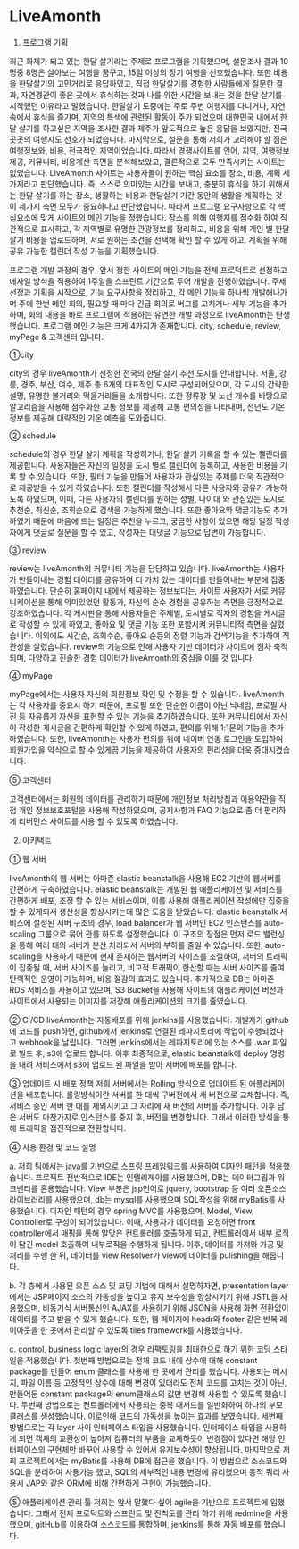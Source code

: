 # LiveAmonth
1. 프로그램 기획

 최근 화제가 되고 있는 한달 살기라는 주제로 프로그램을 기획했으며, 설문조사 결과 10명중 8명은 살아보는 여행을 꿈꾸고, 15일 이상의 장기 여행을 선호했습니다. 또한 비용을 한달살기의 고민거리로 응답하였고, 직접 한달살기를 경험한 사람들에게 질문한 결과, 자연경관이 좋은 곳에서 휴식하는 것과 나를 위한 시간을 보내는 것을 한달 살기를 시작했던 이유라고 말했습니다.
  한달살기 도중에는 주로 주변 여행지를 다니거나, 자연속에서 휴식을 즐기며, 지역의 특색에 관련된 활동이 주가 되었으며 대한민국 내에서 한달 살기를 하고싶은 지역을 조사한 결과 제주가 앞도적으로 높은 응답을 보였지만, 전국 곳곳의 여행지도 선호가 되었습니다. 마지막으로, 설문을 통해 저희가 고려해야 할 점은 여행정보와, 비용, 전국적인 지역이었습니다. 따라서 경쟁사이트를 언어, 지역, 여행정보제공, 커뮤니티, 비용계산 측면을 분석해보았고, 결론적으로 모두 만족시키는 사이트는 없었습니다.
 LiveAmonth 사이트는 사용자들이 원하는 핵심 요소를 장소, 비용, 계획 세가지라고 판단했습니다. 즉, 스스로 의미있는 시간을 보내고, 충분히 휴식을 하기 위해서는 한달 살기를 하는 장소, 생활하는 비용과 한달살기 기간 동안의 생활을 계획하는 것 이 세가지 측면 모두가 중요하다고 판단했습니다. 따라서 프로그램 요구사항으로 각 핵심요소에 맞게 사이트의 메인 기능을 정했습니다. 장소를 위해 여행지를 점수화 하여 직관적으로 표시하고, 각 지역별로 유명한 관광정보를 정리하고, 비용을 위해 개인 별 한달 살기 비용을 업로드하며, 서로 원하는 조건을 선택해 확인 할 수 있게 하고, 계획을 위해 공유 가능한 캘린더 작성 기능을 기획했습니다.
 
 프로그램 개발 과정의 경우, 앞서 정한 사이트의 메인 기능을 전체 프로덕트로 선정하고 에자일 방식을 적용하여 1주일을 스프린트 기간으로 두어 개발을 진행하였습니다. 주제 선정과 기획을 시작으로, 기능 요구사항을 정리하고, 각 메인 기능을 하나씩 개발해나가며 주에 한번 메인 회의, 필요할 때 마다 긴급 회의로 버그를 고치거나 세부 기능을 추가하며, 회의 내용을 바로 프로그램에 적용하는 유연한 개발 과정으로 liveAmonth는 탄생했습니다.
 프로그램 메인 기능은 크게 4가지가 존재합니다. city, schedule, review, myPage & 고객센터 입니다.
  
  ①city
  
  city의 경우 liveAmonth가 선정한 전국의 한달 살기 추천 도시를 안내합니다. 서울, 강릉, 경주, 부산, 여수, 제주 총 6개의 대표적인 도시로 구성되어있으며, 각 도시의 간략한 설명, 유명한 볼거리와 먹을거리들을 소개합니다. 또한 정류장 및 노선 개수를 바탕으로 알고리즘을 사용해 점수화한 교통 정보를 제공해 교통 편의성을 나타내며, 전년도 기온 정보를 제공해 대략적인 기온 예측을 도와줍니다.
  
  ② schedule
  
  schedule의 경우 한달 살기 계획을 작성하거나, 한달 살기 기록을 할 수 있는 캘린더를 제공합니다. 사용자들은 자신의 일정을 도시 별로 캘린더에 등록하고, 사용한 비용을 기록 할 수 있습니다. 또한, 필터 기능을 만들어 사용자가 관심있는 주제를 더욱 직관적으로 제공받을 수 있게 하였습니다. 또한 캘린더를 작성해서 다른 사용자와 공유가 가능하도록 하였으며, 이때, 다른 사용자의 캘린더를 원하는 성별, 나이대 와 관심있는 도시로 추천순, 최신순, 조회순으로 검색을 가능하게 했습니다. 또한 좋아요와 댓글기능도 추가하였기 때문에 마음에 드는 일정은 추천을 누르고, 궁금한 사항이 있으면 해당 일정 작성자에게 댓글로 질문을 할 수 있고, 작성자는 대댓글 기능으로 답변이 가능합니다.
  
  ③ review
  
  review는 liveAmonth의 커뮤니티 기능을 담당하고 있습니다. liveAmonth는 사용자가 만들어내는 경험 데이터를 공유하여 더 가치 있는 데이터를 만들어내는 부분에 집중하였습니다. 단순히 홈페이지 내에서 제공하는 정보보다는, 사이트 사용자가 서로 커뮤니케이션을 통해 의미있었던 활동과, 자신의 순수 경험을 공유하는 측면을 긍정적으로 강조하였습니다. 
  각 게시판을 통해 사용자들은 주제별, 도시별로 각자의 경험을 게시글로 작성할 수 있게 하였고, 좋아요 및 댓글 기능 또한 포함시켜 커뮤니티적 측면을 살렸습니다. 이외에도 시간순, 조회수순, 좋아요 순등의 정렬 기능과 검색기능을 추가하여 직관성을 살렸습니다. 
 review의 기능으로 인해 사용자 기반 데이터가 사이트에 점차 축적되며, 다양하고 진솔한 경험 데이터가 liveAmonth의 중심을 이룰 것 입니다. 
    
 ④ myPage
 
 myPage에서는 사용자 자신의 회원정보 확인 및 수정을 할 수 있습니다. liveAmonth는 각 사용자를 중요시 하기 때문에, 프로필 또한 단순한 이름이 아닌 닉네임, 프로필 사진 등 자유롭게 자신을 표현할 수 있는 기능을 추가하였습니다. 또한 커뮤니티에서 자신이 작성한 게시글을 간편하게 확인할 수 있게 하였고, 편의를 위해 1:1문의 기능을 추가하였습니다. 또한, liveAmonth는 사용자 편의를 위해 네이버 연동 로그인을 도입하여 회원가입을 약식으로 할 수 있게끔 기능을 제공하여 사용자의 편리성을 더욱 증대시켰습니다.

 ⑤ 고객센터
 
 고객센터에서는 회원의 데이터를 관리하기 때문에 개인정보 처리방침과 이용약관을 직접 개인 정보보호포털을 사용해 작성하였으며, 공지사항과 FAQ 기능으로 좀 더 편리하게 리버먼스 사이트를 사용 할 수 있도록 하였습니다. 

2. 아키택트

① 웹 서버

 liveAmonth의 웹 서버는 아마존 elastic beanstalk을 사용해 EC2 기반의 웹서버를 간편하게 구축하였습니다. elastic beanstalk는 개발된 웹 애플리케이션 및 서비스를 간편하게 배포, 조정 할 수 있는 서비스이며, 이를 사용해 애플리케이션 작성에만 집중을 할 수 있게되서 생산성을 향상시키는데 많은 도움을 받았습니다.
  elastic beanstalk 서비스에 설정된 서버 구조의 경우, load balancer가 웹 서버인 EC2 인스턴스를 
auto-scaling 그룹으로 묶어 관를 하도록 설정했습니다. 이 구조의 장점은 먼저 로드 밸런싱을 통해 여러 대의 서버가 분산 처리되서 서버의 부하를 줄일 수 있습니다. 또한, auto-scaling을 사용하기 때문에 현재 존재하는 웹서버의 사이즈를 조절하여, 서버의 트래픽이 집중될 때, 서버 사이즈를 늘리고, 비교적 트래픽이 한산할 때는 서버 사이즈를 줄여 탄력적인 운영이 가능하며, 비용 절감의 효과도 있습니다. 추가적으로 DB는 아마존 RDS 서비스를 사용하고 있으며, S3 Bucket을 사용해 사이트의 애플리케이션 버전과 사이트에서 사용되는 이미지를 저장해 애플리케이션의 크기를 줄였습니다. 

② CI/CD
 liveAmonth는 자동배포를 위해 jenkins를 사용했습니다.
 개발자가 github에 코드를 push하면, github에서 jenkins로 연결된 레파지토리에 작업이 수행되었다고 webhook을 날립니다. 그러면 jenkins에서는 레파지토리에 있는 소스를 .war 파일로 빌드 후, s3에 업로드 합니다. 이후 최종적으로, elastic beanstalk에 deploy 명령을 내려 서비스에서 s3에 업로드 된 파일을 받아 서버에 배포를 합니다.
 
③ 업데이트 시 배포 정책
 저희 서버에서는 Rolling 방식으로 업데이트 된 애플리케이션을 배포합니다. 롤링방식이란 서버를 한 대씩 구버전에서 새 버전으로 교채합니다. 즉, 서비스 중인 서버  한 대를 제외시키고 그 자리에 새 버전의 서버를 추가합니다. 이후 남은 서버도 마찬가지로 인스턴스를 중지 후, 버전을 변경합니다. 그래서 이러한 방식을 통해 트래픽을 점진적으로 전환합니다.

④ 사용 환경 및 코드 설명

 a. 저희 팀에서는 java를 기반으로 스프링 프레임워크를 사용하여 디자인 패턴을 적용했습니다. 프로젝트 전반적으로 IDE는 인텔리제이를 사용했으며, DB는 데이터그립과 워크벤티를 혼용했습니다. 
 View 부분은 jsp언어로 jquery, bootstrap 등 여러 오픈소스 라이브러리를 사용했으며, db는 mysql를 사용했으며 SQL작성을 위해 myBatis를 사용했습니다.
  디자인 패턴의 경우 spring MVC를 사용했으며, Model, View, Controller로 구성이 되어있습니다. 이때, 사용자가 데이터를 요청하면 front controller에서 매핑을 통해 알맞은 컨트롤러를 호출하게 되고, 컨트롤러에서 내부 로직이 담긴 model 호출하여 내부로직을 수행하게 됩니다. 이후, 데이터를 가져와 가공 및 처리를 수행 한 뒤, 데이터를 view Resolver가 view에 데이터를 pulishing을 해줍니다.
  
 b. 각 층에서 사용된 오픈 소스 및 코딩 기법에 대해서 설명하자면, presentation layer에서는 JSP페이지 소스의 가동성을 높이고 유지 보수성을 향상시키기 위해 JSTL을 사용했으며, 비동기식 서버통신인 AJAX를 사용하기 위해 JSON을 사용해 화면 전환없이 데이터를 주고 받을 수 있게 했습니다. 또한, 웹 페이지에 headr와 footer 같은 반복 레이아웃을 한 곳에서 관리할 수 있도록 tiles framework를 사용했습니다.

c. control, business logic layer의 경우 리팩토링을 최대한으로 하기 위한 코딩 스타일을 적용했습니다. 첫번째 방법으로는 전체 코드 내에 상수에 대해 constant package를 만들어 enum 클래스를 사용해 한 곳에서 관리를 했습니다. 사용되는 메시지, 파일 이름 등 고정적인 상수에 대해 변경이 있더라도 전체 코드를 고치는 것이 아닌, 만들어둔 constant package의 enum클래스의 값만 변경해 사용할 수 있도록 했습니다.
 두번째 방법으로는 컨트롤러에서 사용되는 중복 매서드를 일반화하여 하나의 부모 클래스를 생성했습니다. 이로인해 코드의 가독성을 높이는 효과를 보였습니다.
 세번째 방법으로는 각 layer 사이 인터페이스 타입을 사용했습니다. 인터페이스 타입을 사용하게 되면 객체의 교환성이 높아져 컴퓨터의 부품을 교체하듯이 변경점이 있다면 해당 인터페이스의 구현체만 바꾸어 사용할 수 있어서 유지보수성이 향상됩니다.
 마지막으로 저희 프로젝트에서는 myBatis를 사용해 DB에 접근을 했습니다. 이 방법으로 소스코드와 SQL을 분리하여 사용가능 했고, SQL의 세부적인 내용 변경에 유리했으며 동적 쿼리 사용시 JAP와 같은 ORM에 비해 간편하게 구현이 가능했습니다.

⑤ 애플리케이션 관리 툴
 저희는 앞서 말했다 싶이 agile을 기반으로 프로젝트에 임했습니다. 그래서 전체 프로덕트와 스프린트 및 진척도를 관리 하기 위해 redmine을 사용했으며, gitHub를 이용하여 소스코드를 통합하며, jenkins를 통해 자동 배포를 했습니다.
 
  
  
  
  
  
  
  
  
  
  
  
  
  
  
  
  
  
  
  
  
  
  
  
  
 
